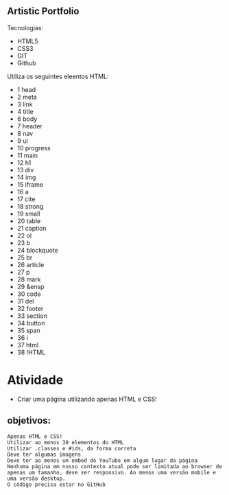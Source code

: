 ## Artistic Portfolio

Tecnologias:
- HTML5
- CSS3
- GIT
- Github

Utiliza os seguintes eleentos HTML:
- 1 head
- 2 meta
- 3 link
- 4 title
- 6 body
- 7 header
- 8 nav
- 9 ul
- 10 progress
- 11 main 
- 12 h1
- 13 div
- 14 img
- 15 iframe
- 16 a
- 17 cite
- 18 strong
- 19 small
- 20 table
- 21 caption
- 22 ol
- 23 b
- 24 blockquote
- 25 br
- 26 article
- 27 p
- 28 mark
- 29 &ensp
- 30 code
- 31 del
- 32 footer
- 33 section
- 34 button
- 35 span
- 36 i
- 37 html
- 38 !HTML 


# Atividade

- Criar uma página utilizando apenas HTML e CSS!

## objetivos:

    Apenas HTML e CSS!
    Utilizar ao menos 30 elementos do HTML
    Utilizar .classes e #ids, da forma correta
    Deve ter algumas imagens
    Deve ter ao menos um embed do YouTube em algum lugar da página
    Nenhuma página em nosso contexto atual pode ser limitada ao browser de apenas um tamanho, deve ser responsivo. Ao menos uma versão mobile e uma versão desktop.
    O código precisa estar no GitHub

